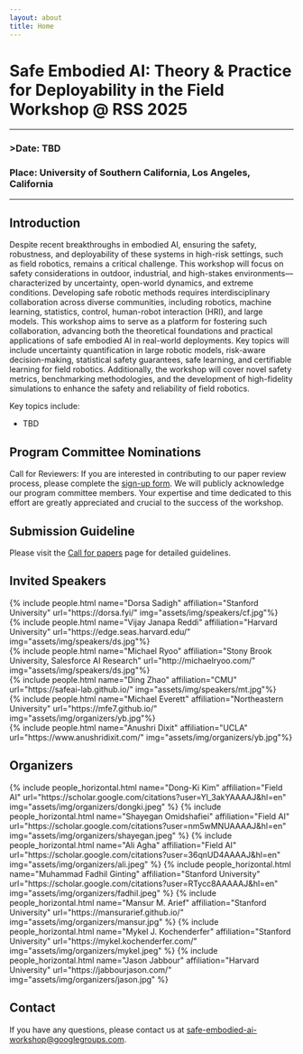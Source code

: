 ```yaml
---
layout: about
title: Home
---
```


# Safe Embodied AI: Theory & Practice for Deployability in the Field Workshop @ RSS 2025
---
### **>Date:** TBD
### **Place:** University of Southern California, Los Angeles, California
---

## Introduction
Despite recent breakthroughs in embodied AI, ensuring the safety, robustness, and deployability of these systems in high-risk settings, such as field robotics, remains a critical challenge. This workshop will focus on safety considerations in outdoor, industrial, and high-stakes environments—characterized by uncertainty, open-world dynamics, and extreme conditions. Developing safe robotic methods requires interdisciplinary collaboration across diverse communities, including robotics, machine learning, statistics, control, human-robot interaction (HRI), and large models. This workshop aims to serve as a platform for fostering such collaboration, advancing both the theoretical foundations and practical applications of safe embodied AI in real-world deployments. Key topics will include uncertainty quantification in large robotic models, risk-aware decision-making, statistical safety guarantees, safe learning, and certifiable learning for field robotics. Additionally, the workshop will cover novel safety metrics, benchmarking methodologies, and the development of high-fidelity simulations to enhance the safety and reliability of field robotics.

Key topics include:
- TBD

## Program Committee Nominations

Call for Reviewers: If you are interested in contributing to our paper review process, please complete the [sign-up form](https://forms.gle/32dmEuJekgrhxzoW8). We will publicly acknowledge our program committee members. Your expertise and time dedicated to this effort are greatly appreciated and crucial to the success of the workshop.

## Submission Guideline

Please visit the [Call for papers](https://safe-embodied-ai.github.io/cfp) page for detailed guidelines.

## Invited Speakers
<div class="row projects pt-1 pb-1">
    <div class="col-sm-4">
      {% include people.html name="Dorsa Sadigh" affiliation="Stanford University" url="https://dorsa.fyi/" img="assets/img/speakers/cf.jpg"%}
    </div>
    <div class="col-sm-4">
      {% include people.html name="Vijay Janapa Reddi" affiliation="Harvard University" url="https://edge.seas.harvard.edu/" img="assets/img/speakers/ds.jpg"%}
    </div>
    <div class="col-sm-4">
      {% include people.html name="Michael Ryoo" affiliation="Stony Brook University, Salesforce AI Research" url="http://michaelryoo.com/" img="assets/img/speakers/ds.jpg"%}
    </div>
    <div class="col-sm-4">
      {% include people.html name="Ding Zhao" affiliation="CMU" url="https://safeai-lab.github.io/" img="assets/img/speakers/mt.jpg"%}
    </div>
    <div class="col-sm-4">
      {% include people.html name="Michael Everett" affiliation="Northeastern University" url="https://mfe7.github.io/" img="assets/img/organizers/yb.jpg"%}
    </div>
    <div class="col-sm-4">
      {% include people.html name="Anushri Dixit" affiliation="UCLA" url="https://www.anushridixit.com/" img="assets/img/organizers/yb.jpg"%}
    </div>

</div>

## Organizers
<div class="row row-cols-2 projects pt-3 pb-3">
  {% include people_horizontal.html name="Dong-Ki Kim" affiliation="Field AI" url="https://scholar.google.com/citations?user=Yl_3akYAAAAJ&hl=en" img="assets/img/organizers/dongki.jpeg" %}
  {% include people_horizontal.html name="Shayegan Omidshafiei" affiliation="Field AI" url="https://scholar.google.com/citations?user=nm5wMNUAAAAJ&hl=en" img="assets/img/organizers/shayegan.jpeg" %}
  {% include people_horizontal.html name="Ali Agha" affiliation="Field AI" url="https://scholar.google.com/citations?user=36qnUD4AAAAJ&hl=en" img="assets/img/organizers/ali.jpeg" %}        
  {% include people_horizontal.html name="Muhammad Fadhil Ginting" affiliation="Stanford University" url="https://scholar.google.com/citations?user=RTycc8AAAAAJ&hl=en" img="assets/img/organizers/fadhil.jpeg" %}
  {% include people_horizontal.html name="Mansur M. Arief" affiliation="Stanford University" url="https://mansurarief.github.io/" img="assets/img/organizers/mansur.jpg" %}
  {% include people_horizontal.html name="Mykel J. Kochenderfer" affiliation="Stanford University" url="https://mykel.kochenderfer.com/" img="assets/img/organizers/mykel.jpeg" %}
  {% include people_horizontal.html name="Jason Jabbour" affiliation="Harvard University" url="https://jabbourjason.com/" img="assets/img/organizers/jason.jpg" %}
  </div>

## Contact
If you have any questions, please contact us at [safe-embodied-ai-workshop@googlegroups.com](mailto:safe-generative-ai-workshop@googlegroups.com).
